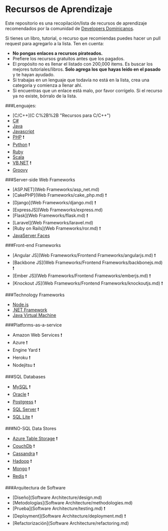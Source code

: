 Recursos de Aprendizaje
========

Este repositorio es una recopilación/lista de recursos de aprendizaje recomendados por la comunidad de [Developers Dominicanos](http://developers.do).

Si tienes un libro, tutorial, o recurso que recomiendas puedes hacer un pull request para agregarlo a la lista. Ten en cuenta:

* **No pongas enlaces a recursos pirateados.**
* Prefiere los recursos gratuitos antes que los pagados. 
* El propósito no es llenar el listado con 200,000 items. Es buscar los mejores tutoriales/libros. **Solo agrega los que hayas leído en el pasado** y te hayan ayudado. 
* Si trabajas en un lenguaje que todavía no está en la lista, crea una categoría y comienza a llenar ahí. 
* Si encuentras que un enlace está malo, por favor corrígelo. Si el recurso ya no existe, bórralo de la lista. 

###Lenguajes:

* [C/C++](C C%2B%2B "Recursos para C/C++")
* [C#](DOT_NET/c_sharp_lang "recursos para el lenguaje C# de Microsoft")
* [Java](Java/Java)
* [Javascript](Javascript/README.md)
* [PHP](PHP) :heavy_exclamation_mark:
* [Python](Python) :heavy_exclamation_mark:
* [Ruby](Ruby)
* [Scala](Java/Scala)
* [VB.NET](DOT_NET/vb_net_lang "Recursos para Visual Basic") :heavy_exclamation_mark:
* [Groovy](Java/Groovy)

###Server-side Web Frameworks
* [ASP.NET](Web Frameworks/asp_net.md)
* [CakePHP](Web Frameworks/cake_php.md) :heavy_exclamation_mark:
* [Django](Web Frameworks/django.md) :heavy_exclamation_mark:
* [ExpressJS](Web Frameworks/express.md)
* [Flask](Web Frameworks/flask.md) :heavy_exclamation_mark:
* [Laravel](Web Frameworks/laravel.md)
* [Ruby on Rails](Web Frameworks/ror.md) :heavy_exclamation_mark:
* [JavaServer Faces](Java/web_framework_jsf)

###Front-end Frameworks
* [Angular JS](Web Frameworks/Frontend Frameworks/angularjs.md) :heavy_exclamation_mark:
* [Backbone JS](Web Frameworks/Frontend Frameworks/backbonejs.md) :heavy_exclamation_mark:
* [Ember JS](Web Frameworks/Frontend Frameworks/emberjs.md) :heavy_exclamation_mark:
* [Knockout JS](Web Frameworks/Frontend Frameworks/knockoutjs.md) :heavy_exclamation_mark:

###Technology Frameworks
* [Node.js](Frameworks/nodejs.md)
* [.NET Framework](DOT_NET)
* [Java Virtual Machine](Java)

###Platforms-as-a-service
* Amazon Web Services :heavy_exclamation_mark:
* Azure :heavy_exclamation_mark:
* Engine Yard :heavy_exclamation_mark:
* Heroku :heavy_exclamation_mark:
* Nodejitsu :heavy_exclamation_mark:

###SQL Databases
* [MySQL](mysql.md) :heavy_exclamation_mark:
* [Oracle](oracle.md) :heavy_exclamation_mark:
* [Postgress](postgress) :heavy_exclamation_mark:
* [SQL Server](sql_server.md) :heavy_exclamation_mark:
* [SQL Lite](sql_lite.md) :heavy_exclamation_mark:

###NO-SQL Data Stores
* [Azure Table Storage](azure_table_storage.md) :heavy_exclamation_mark:
* [CouchDb](couchdb.md) :heavy_exclamation_mark:
* [Cassandra](cassandra.md) :heavy_exclamation_mark:
* [Hadoop](hadoop.md) :heavy_exclamation_mark:
* [Mongo](mongo.md) :heavy_exclamation_mark:
* [Redis](redis.md) :heavy_exclamation_mark:
 
###Arquitectura de Software
* [Diseño](Software Architecture/design.md)
* [Metodologías](Software Architecture/methodologies.md)
* [Prueba](Software Architecture/testing.md) :heavy_exclamation_mark:
* [Deployment](Software Architecture/deployment.md) :heavy_exclamation_mark:
* [Refactorización](Software Architecture/refactoring.md)
